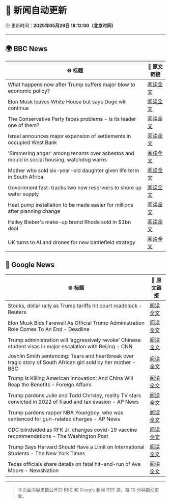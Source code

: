 # 🧠 新闻自动更新

🕒 更新时间：**2025年05月29日 18:12:00（北京时间）**

---

## 🌍 BBC News

| 🌐 标题 | 🔗 原文链接 |
|--------|-------------|
| What happens now after Trump suffers major blow to economic policy? | [阅读全文](https://www.bbc.com/news/articles/c8xgdj9kyero) |
| Elon Musk leaves White House but says Doge will continue | [阅读全文](https://www.bbc.com/news/articles/cz9y4exj822o) |
| The Conservative Party faces problems - is its leader one of them? | [阅读全文](https://www.bbc.com/news/articles/cx2endrywk4o) |
| Israel announces major expansion of settlements in occupied West Bank | [阅读全文](https://www.bbc.com/news/articles/c1j5954edlno) |
| 'Simmering anger' among tenants over asbestos and mould in social housing, watchdog warns | [阅读全文](https://www.bbc.com/news/articles/cvg5q583glqo) |
| Mother who sold six-year-old daughter given life term in South Africa | [阅读全文](https://www.bbc.com/news/articles/cj93yvr3n1xo) |
| Government fast-tracks two new reservoirs to shore up water supply | [阅读全文](https://www.bbc.com/news/articles/cy8dv6l2jlzo) |
| Heat pump installation to be made easier for millions after planning change | [阅读全文](https://www.bbc.com/news/articles/c3e5plqke3no) |
| Hailey Bieber's make-up brand Rhode sold in $1bn deal | [阅读全文](https://www.bbc.com/news/articles/cp92kz02zmro) |
| UK turns to AI and drones for new battlefield strategy | [阅读全文](https://www.bbc.com/news/articles/ce82qdlel01o) |

## 📰 Google News

| 🌐 标题 | 🔗 原文链接 |
|--------|-------------|
| Stocks, dollar rally as Trump tariffs hit court roadblock - Reuters | [阅读全文](https://news.google.com/rss/articles/CBMie0FVX3lxTE1iWXhBX3VHNEFsOFhiTU1NUi1CdjFIMTRrSTB1cEJ5b1JxcXZ6c2JMNldiY0kyYVFmY3FkVnZvUFA1S2Z6NjJFWUpFYndlZWVZVnkyeGYxRDkyam5MUm5yTmlpN0tSRkR6eEZfbXRqQlp6OHZJTVhDTVJvVQ?oc=5) |
| Elon Musk Bids Farewell As Official Trump Administration Role Comes To An End - Deadline | [阅读全文](https://news.google.com/rss/articles/CBMihAFBVV95cUxPNmV0TEF6eEFNV0J3cGsycXlrNWNhb0RkSG1pd0QybnBMOEFLZE5Dc0RyRmk4YjN0RWlPQ1VIVDZmeHhGZnZMTjBWVFFMUHRDbWp0VXU2VnFtdWdKYUJTaTY0ZnBqc2N3anlvam9pNmgzUEpzcUV3YzFYV3dlaDI0YlNBaGw?oc=5) |
| Trump administration will ‘aggressively revoke’ Chinese student visas in major escalation with Beijing - CNN | [阅读全文](https://news.google.com/rss/articles/CBMie0FVX3lxTFBQbnE4V2FRWGY1TEx4bnpuSGxNaU56WjhfaG1BZktSTmJrc1pPTVRacXZIekxBV0R6dEtBOFozSU9MYWdaZGM1YkZkS0NnWkxRME9uYXNuT3BoRk9oUUc3MVRuc3U2R05uNzVDTktIWUhXeE0xQVp0MDlPa9IBgAFBVV95cUxQcEltS0RZdldzR2xySy1qeXlLcHR0UUh1TmZhbDZIX1dYbzRhVHItUEd6WlI4bHpMWEF5Wml3NndYQnMzbXFqLUZFS28wUWJwSHJGTGdXSkM1dnhPVlNaME4wYUJOV21Td2JfUEhYN3V5ZUJxWkd2UUhyQXpEb2FFMQ?oc=5) |
| Joshlin Smith sentencing: Tears and heartbreak over tragic story of South African girl sold by her mother - BBC | [阅读全文](https://news.google.com/rss/articles/CBMiWkFVX3lxTFA5akw0ZkFFd2xJemxYVkk4VWFqdnBPUjFTVG9IdXZnYVlmNHgySml2eC15anVCVzRMM0xBWm1scWYyR2ZBU3NFdDNkSDBCb1JyN0FzOERTQVdLZ9IBX0FVX3lxTE43VTVzV3J2d2dTdUhILXhNeVVLNUp6WnY5M1Jyc2cxdU9ENlFIMUJTTXM1dElJRFNyaWY5dlBjVW8zaERwWGhvM05HcHM2enZ6OFJPb1dmalpzTmZ3Zngw?oc=5) |
| Trump Is Killing American Innovation: And China Will Reap the Benefits - Foreign Affairs | [阅读全文](https://news.google.com/rss/articles/CBMihAFBVV95cUxOcWtWakFTaXJnUE9GSFdDWDNMSVFkUGpkRFl0MzJXQmlabW5tbGRiMFVyTmlXQVlwZ3ZkYVd6YlpEaS1rZUlRamN4X2NaSVZqTnoxM3ZubE93NkdJMmhtWnhIaFc4bTBBOE5OeWdDWFRDeExjcEg4eDlDOWNWWTlIQkdaVnQ?oc=5) |
| Trump pardons Julie and Todd Chrisley, reality TV stars convicted in 2022 of fraud and tax evasion - AP News | [阅读全文](https://news.google.com/rss/articles/CBMirAFBVV95cUxQaWZkbGFyMkQ5VG9rdy1hOURBNExQcWI1Q0VtQWxxSkxXZXlPM2o2U3BiaVhuQzZZZm1McUNVa0RodFUyRWxEM3V5RXhCTkdsUFBMNzc2b1BheDNwN0NjaGkwTGx1dDd6RWFzQ1djN1lFT0g1MHJxdjJFUjMzelBwczBCejItbG1LcUxOeUtnQkxzdFFlUGMta1lLTHNtc2hwdUtaRFJ6eG5CbzFh?oc=5) |
| Trump pardons rapper NBA Youngboy, who was sentenced for gun-related charges - AP News | [阅读全文](https://news.google.com/rss/articles/CBMiowFBVV95cUxQdnEzN3BmN2dBMHhBN29HczNPSDR2OEk4SU9laWZNWjBsaExyejAydzVfQU5mX3h5U01SV2R0MHRSSG1kLWQtUi05dElHZDZ1UEZuTHdjWWxvSzFUVE44M09QZkJWdkdTcXNWT2VIMjExeERST3dRR0NzWkNwM2o2b3lHTlhGazNGUDR6LW0tYVVuTHk1U004Q25FanFDRFd4ZnNV?oc=5) |
| CDC blindsided as RFK Jr. changes covid-19 vaccine recommendations - The Washington Post | [阅读全文](https://news.google.com/rss/articles/CBMigAFBVV95cUxQWVJibE1kNjZ4MU9oVTZhbzVlWVNKNzYtdjQ2VVF1elJmLW9HVmtNeE1YRXFJLWMwbzhtZmF2XzFSWmpwcFhHeUQzSFNUSERvSDFEdmxYOENHWkx5MG12NS1teE9IUDZCZjBRbE8xek5CVWVrVmdnd1NWenZyZUF6Xw?oc=5) |
| Trump Says Harvard Should Have a Limit on International Students - The New York Times | [阅读全文](https://news.google.com/rss/articles/CBMikgFBVV95cUxOcnB4bE1YUThqc3g4MHBQbzRhV1BMUmo1Y0RBQ3lpTGZfQnp6MURWN0lHTnhSb1pYV05LTXFnRUtRblBaRUNnSkRad1FpTXBCWVlsa2M3MkJESHBuX2pPMk1ocXZCNnJyOEJHZWNOQTNNazlKejd6Uzl3a0hmOW50VkI1WTVBc0pzX0lyTnh5bHlNQQ?oc=5) |
| Texas officials share details on fatal hit-and-run of Ava Moore - NewsNation | [阅读全文](https://news.google.com/rss/articles/CBMijAFBVV95cUxNaXJOcWVZb25WSHlrNERTeWt6eWJ2Y19wR1hEWXAxWk1uenlVaElJQkN6NWJrZlFLUkFCRWlWamE3VzRJdTBVc0pVWEVUQWdZLUtTUVYwMVRCVFowOXg2Q1pmME5hRG1kMXNCWVU5SnhYUjR6YUx3ZlVFUTdNcU9sd3NJMFI4S29DSTZHbNIBkgFBVV95cUxQLTFBZEprWmszWjJzZ0t3OHhuMHN3a2tCcHU3RENKRXE5VU1saGpTeF9tNURxMXJ5TllGMEFzZ2FCQU1hN0xtOGoxNlphYU4xRHo4RVBuRC1iaWIxREFuRTAweTBUanZHel9HYkwwbTV0ODR4aGE4QjdrUlFRaVFVTXJ4QzlrUm0zdHowQ05JVXdXdw?oc=5) |

---
> 本页面内容来自公开的 BBC 和 Google 新闻 RSS 源，每 10 分钟自动更新。